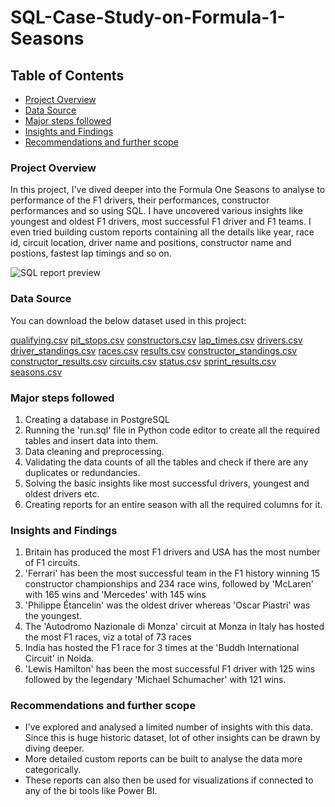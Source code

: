 # SQL-Case-Study-on-Formula-1-Seasons

## Table of Contents

- [Project Overview](project-overview)
- [Data Source](data-source)
- [Major steps followed](major-steps-followed)
- [Insights and Findings](insights-and-findings)
- [Recommendations and further scope](recommendations-and-further-scope)

### Project Overview

In this project, I've dived deeper into the Formula One Seasons to analyse to performance of the F1 drivers, their performances, constructor performances and so using SQL. I have uncovered various insights like youngest and oldest F1 drivers, most successful F1 driver and F1 teams. I even tried building custom reports containing all the details like year, race id, circuit location, driver name and positions, constructor name and postions, fastest lap timings and so on.


![SQL report preview](https://github.com/user-attachments/assets/5b3cf9a2-fa62-4494-9620-4163b2cd22b0)


### Data Source

You can download the below dataset used in this project:

[qualifying.csv](https://github.com/user-attachments/files/17441234/qualifying.csv)
[pit_stops.csv](https://github.com/user-attachments/files/17441233/pit_stops.csv)
[constructors.csv](https://github.com/user-attachments/files/17441229/constructors.csv)
[lap_times.csv](https://github.com/user-attachments/files/17441232/lap_times.csv)
[drivers.csv](https://github.com/user-attachments/files/17441231/drivers.csv)
[driver_standings.csv](https://github.com/user-attachments/files/17441230/driver_standings.csv)
[races.csv](https://github.com/user-attachments/files/17441221/races.csv)
[results.csv](https://github.com/user-attachments/files/17441222/results.csv)
[constructor_standings.csv](https://github.com/user-attachments/files/17441228/constructor_standings.csv)
[constructor_results.csv](https://github.com/user-attachments/files/17441227/constructor_results.csv)
[circuits.csv](https://github.com/user-attachments/files/17441226/circuits.csv)
[status.csv](https://github.com/user-attachments/files/17441225/status.csv)
[sprint_results.csv](https://github.com/user-attachments/files/17441224/sprint_results.csv)
[seasons.csv](https://github.com/user-attachments/files/17441223/seasons.csv)


### Major steps followed

1. Creating a database in PostgreSQL
2. Running the 'run.sql' file in Python code editor to create all the required tables and insert data into them.
3. Data cleaning and preprocessing.
4. Validating the data counts of all the tables and check if there are any duplicates or redundancies.
5. Solving the basic insights like most successful drivers, youngest and oldest drivers etc.
6. Creating reports for an entire season with all the required columns for it.


### Insights and Findings

1. Britain has produced the most F1 drivers and USA has the most number of F1 circuits.
2. 'Ferrari' has been the most successful team in the F1 history winning 15 constructor championships and 234 race wins, followed by 'McLaren' with 165 wins and 'Mercedes' with 145 wins
3. 'Philippe Étancelin' was the oldest driver whereas 'Oscar Piastri' was the youngest.  
4. The 'Autodromo Nazionale di Monza' circuit at Monza in Italy has hosted the most F1 races, viz a total of 73 races
5. India has hosted the F1 race for 3 times at the 'Buddh International Circuit' in Noida.
6. 'Lewis Hamilton' has been the most successful F1 driver with 125 wins followed by the legendary 'Michael Schumacher' with 121 wins.

### Recommendations and further scope

- I've explored and analysed a limited number of insights with this data. Since this is huge historic dataset, lot of other insights can be drawn by diving deeper.
- More detailed custom reports can be built to analyse the data more categorically.
- These reports can also then be used for visualizations if connected to any of the bi tools like Power BI.

